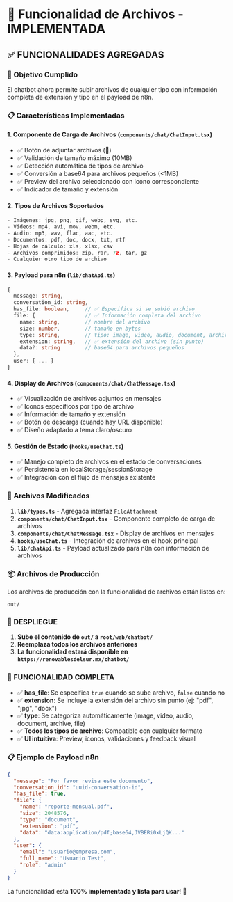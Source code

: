 # 📎 Funcionalidad de Archivos - IMPLEMENTADA

## ✅ FUNCIONALIDADES AGREGADAS

### 🎯 Objetivo Cumplido
El chatbot ahora permite subir archivos de cualquier tipo con información completa de extensión y tipo en el payload de n8n.

### 📋 Características Implementadas

#### 1. **Componente de Carga de Archivos** (`components/chat/ChatInput.tsx`)
- ✅ Botón de adjuntar archivos (📎)
- ✅ Validación de tamaño máximo (10MB)
- ✅ Detección automática de tipos de archivo
- ✅ Conversión a base64 para archivos pequeños (<1MB)
- ✅ Preview del archivo seleccionado con icono correspondiente
- ✅ Indicador de tamaño y extensión

#### 2. **Tipos de Archivos Soportados**
```typescript
- Imágenes: jpg, png, gif, webp, svg, etc.
- Videos: mp4, avi, mov, webm, etc.
- Audio: mp3, wav, flac, aac, etc.
- Documentos: pdf, doc, docx, txt, rtf
- Hojas de cálculo: xls, xlsx, csv
- Archivos comprimidos: zip, rar, 7z, tar, gz
- Cualquier otro tipo de archivo
```

#### 3. **Payload para n8n** (`lib/chatApi.ts`)
```typescript
{
  message: string,
  conversation_id: string,
  has_file: boolean,     // ✅ Especifica si se subió archivo
  file: {                // ✅ Información completa del archivo
    name: string,        // nombre del archivo
    size: number,        // tamaño en bytes
    type: string,        // tipo: image, video, audio, document, archive, file
    extension: string,   // ✅ extensión del archivo (sin punto)
    data?: string        // base64 para archivos pequeños
  },
  user: { ... }
}
```

#### 4. **Display de Archivos** (`components/chat/ChatMessage.tsx`)
- ✅ Visualización de archivos adjuntos en mensajes
- ✅ Iconos específicos por tipo de archivo
- ✅ Información de tamaño y extensión
- ✅ Botón de descarga (cuando hay URL disponible)
- ✅ Diseño adaptado a tema claro/oscuro

#### 5. **Gestión de Estado** (`hooks/useChat.ts`)
- ✅ Manejo completo de archivos en el estado de conversaciones
- ✅ Persistencia en localStorage/sessionStorage
- ✅ Integración con el flujo de mensajes existente

### 🔧 Archivos Modificados

1. **`lib/types.ts`** - Agregada interfaz `FileAttachment`
2. **`components/chat/ChatInput.tsx`** - Componente completo de carga de archivos
3. **`components/chat/ChatMessage.tsx`** - Display de archivos en mensajes
4. **`hooks/useChat.ts`** - Integración de archivos en el hook principal
5. **`lib/chatApi.ts`** - Payload actualizado para n8n con información de archivos

### 📦 Archivos de Producción

Los archivos de producción con la funcionalidad de archivos están listos en:
```
out/
```

### 🚀 DESPLIEGUE

1. **Sube el contenido de `out/` a `root/web/chatbot/`**
2. **Reemplaza todos los archivos anteriores**
3. **La funcionalidad estará disponible en `https://renovablesdelsur.mx/chatbot/`**

### 🎯 FUNCIONALIDAD COMPLETA

- ✅ **has_file**: Se especifica `true` cuando se sube archivo, `false` cuando no
- ✅ **extension**: Se incluye la extensión del archivo sin punto (ej: "pdf", "jpg", "docx")
- ✅ **type**: Se categoriza automáticamente (image, video, audio, document, archive, file)
- ✅ **Todos los tipos de archivo**: Compatible con cualquier formato
- ✅ **UI intuitiva**: Preview, iconos, validaciones y feedback visual

### 📋 Ejemplo de Payload n8n

```json
{
  "message": "Por favor revisa este documento",
  "conversation_id": "uuid-conversation-id",
  "has_file": true,
  "file": {
    "name": "reporte-mensual.pdf",
    "size": 2048576,
    "type": "document",
    "extension": "pdf",
    "data": "data:application/pdf;base64,JVBERi0xLjQK..."
  },
  "user": {
    "email": "usuario@empresa.com",
    "full_name": "Usuario Test",
    "role": "admin"
  }
}
```

La funcionalidad está **100% implementada y lista para usar**! 🎉